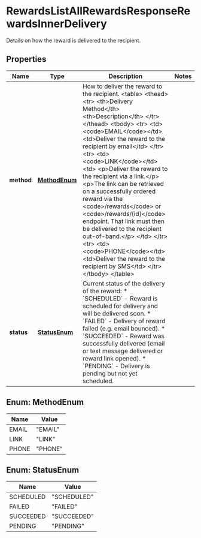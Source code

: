 

# RewardsListAllRewardsResponseRewardsInnerDelivery

Details on how the reward is delivered to the recipient. 

## Properties

| Name | Type | Description | Notes |
|------------ | ------------- | ------------- | -------------|
|**method** | [**MethodEnum**](#MethodEnum) | How to deliver the reward to the recipient.  &lt;table&gt;   &lt;thead&gt;     &lt;tr&gt;       &lt;th&gt;Delivery Method&lt;/th&gt;       &lt;th&gt;Description&lt;/th&gt;     &lt;/tr&gt;   &lt;/thead&gt;   &lt;tbody&gt;     &lt;tr&gt;       &lt;td&gt;&lt;code&gt;EMAIL&lt;/code&gt;&lt;/td&gt;       &lt;td&gt;Deliver the reward to the recipient by email&lt;/td&gt;     &lt;/tr&gt;     &lt;tr&gt;       &lt;td&gt;&lt;code&gt;LINK&lt;/code&gt;&lt;/td&gt;       &lt;td&gt;         &lt;p&gt;Deliver the reward to the recipient via a link.&lt;/p&gt;         &lt;p&gt;The link can be retrieved on a successfully ordered reward via the &lt;code&gt;/rewards&lt;/code&gt; or &lt;code&gt;/rewards/{id}&lt;/code&gt; endpoint. That link must then be  delivered to the recipient out-of-band.&lt;/p&gt;       &lt;/td&gt;     &lt;/tr&gt;     &lt;tr&gt;       &lt;td&gt;&lt;code&gt;PHONE&lt;/code&gt;&lt;/td&gt;       &lt;td&gt;Deliver the reward to the recipient by SMS&lt;/td&gt;     &lt;/tr&gt;   &lt;/tbody&gt; &lt;/table&gt;  |  |
|**status** | [**StatusEnum**](#StatusEnum) | Current status of the delivery of the reward:  * &#x60;SCHEDULED&#x60; - Reward is scheduled for delivery and will be delivered soon. * &#x60;FAILED&#x60; - Delivery of reward failed (e.g. email bounced). * &#x60;SUCCEEDED&#x60; - Reward was successfully delivered (email or text message delivered or reward link opened). * &#x60;PENDING&#x60; - Delivery is pending but not yet scheduled.  |  |



## Enum: MethodEnum

| Name | Value |
|---- | -----|
| EMAIL | &quot;EMAIL&quot; |
| LINK | &quot;LINK&quot; |
| PHONE | &quot;PHONE&quot; |



## Enum: StatusEnum

| Name | Value |
|---- | -----|
| SCHEDULED | &quot;SCHEDULED&quot; |
| FAILED | &quot;FAILED&quot; |
| SUCCEEDED | &quot;SUCCEEDED&quot; |
| PENDING | &quot;PENDING&quot; |




